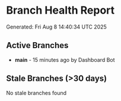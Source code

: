 # Branch Health Report
Generated: Fri Aug  8 14:40:34 UTC 2025

## Active Branches
- **main** - 15 minutes ago by Dashboard Bot

## Stale Branches (>30 days)
No stale branches found
